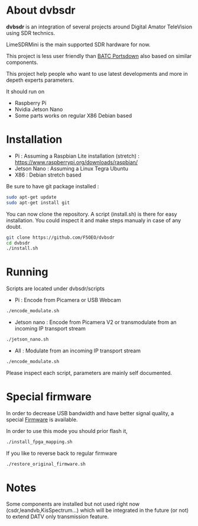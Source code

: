 # About dvbsdr

**dvbsdr** is an integration of several projects around Digital Amator TeleVision using SDR technics.

LimeSDRMini is the main supported SDR hardware for now.

This project is less user friendly than [BATC Portsdown](https://wiki.batc.org.uk/Portsdown_2019) also based on similar components.

This project help people who want to use latest developments and more in depeth experts parameters.

It should run on 
- Raspberry Pi 
- Nvidia Jetson Nano
- Some parts works on regular X86 Debian based 

# Installation

- Pi : Assuming a Raspbian Lite installation (stretch) : https://www.raspberrypi.org/downloads/raspbian/
- Jetson Nano : Assuming a Linux Tegra Ubuntu
- X86 : Debian stretch based

Be sure to have git package installed :
```sh
sudo apt-get update
sudo apt-get install git
```
You can now clone the repository. A script (install.sh) is there for easy installation. You could inspect it and make steps manualy in case of any doubt.  

```sh
git clone https://github.com/F5OEO/dvbsdr
cd dvbsdr
./install.sh
```

# Running

Scripts are located under dvbsdr/scripts

- Pi : Encode from Picamera or USB Webcam
```sh
./encode_modulate.sh
```

- Jetson nano : Encode from Picamera V2 or transmodulate from an incoming IP transport stream
```sh
./jetson_nano.sh
```

- All : Modulate from an incoming IP transport stream
```sh
./encode_modulate.sh
```

Please inspect each script, parameters are mainly self documented.

# Special firmware

In order to decrease USB bandwidth and have better signal quality, a special [Firmware](https://github.com/natsfr/LimeSDR_DVBSGateware) is available.

In order to use this mode you should prior flash it, 
```sh
./install_fpga_mapping.sh
```

If you like to reverse back to regular firmware 
```sh
./restore_original_firmware.sh
```

# Notes

Some components are installed but not used right now (csdr,leandvb,KisSpectrum...) which will be integrated in the future (or not) to extend DATV only transmission feature.


